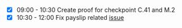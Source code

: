 - [x] 09:00 - 10:30 Create proof for checkpoint C.41 and M.2
- [x] 10:30 - 12:00 Fix payslip related [issue](https://sentry.staffinc.co/organizations/staffinc/issues/7738/?project=3&query=is:unresolved&stream_index=0)
